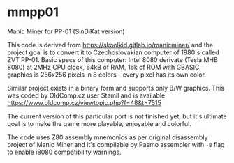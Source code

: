# mmpp01
Manic Miner for PP-01 (SinDiKat version)


This code is derived from https://skoolkid.gitlab.io/manicminer/ and the project goal is to convert it to Czechoslovakian computer of 1980's called ZVT PP-01. Basic specs of this computer: Intel 8080 derivate (Tesla MHB 8080) at 2MHz CPU clock, 64kB of RAM, 16k of ROM with GBASIC, graphics is 256x256 pixels in 8 colors - every pixel has its own color.

Similar project exists in a binary form and supports only B/W graphics. This was coded by OldComp.cz user Stamil and is available https://www.oldcomp.cz/viewtopic.php?f=48&t=7515

The current version of this particular port is not finished yet, but it's ultimate goal is to make the game more playable, enjoyable and colorful.

The code uses Z80 assembly mnemonics as per original disassembly project of Manic Miner and it's compilable by Pasmo assembler with `-8` flag to enable i8080 compatibility warnings.
